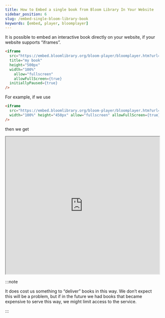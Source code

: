 ```yaml
---
title: How to Embed a single book from Bloom Library In Your Website
sidebar_position: 6
slug: /embed-single-bloom-library-book
keywords: [embed, player, bloomplayer]
---
```




It is possible to embed an interactive book directly on your website, if your website supports “iframes”.  


```html
<iframe
  src="https://embed.bloomlibrary.org/bloom-player/bloomplayer.htm?url=URL-TO-THE-BOOK"
  title="my book"
  height="500px"
  width="100%"
	allow="fullscreen"
	allowFullScreen={true}
  initiallyPaused={true}
/>
```


For example, if we use


```html
<iframe
  src="https://embed.bloomlibrary.org/bloom-player/bloomplayer.htm?url=[https://bloomlibrary.org/player/Da5Scm1XBK](https://bloomlibrary.org/player/rFnCBRPsDs)"
  width="100%" height="450px" allow="fullscreen" allowFullScreen={true}   initiallyPaused={true}
/>
```


then we get


<iframe width="100%" height="450px" allow="fullscreen" allowFullScreen={true}
  src="https://bloomlibrary.org/bloom-player/bloomplayer.htm?url=https://s3.amazonaws.com/bloomharvest/educationforlife@sil.org/42019e35-2c39-4cc4-beb5-8510f4866d79/bloomdigital/index.htm&initiallyShowAppBar=false&paused=true&allowToggleAppBar=true&independent=false&host=docs.bloomlibrary.org"></iframe>


:::note

It does cost us something to “deliver” books in this way.  We don’t expect this will be a problem, but if in the future we had books that became expensive to serve this way, we might limit access to the service.

:::



